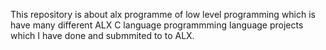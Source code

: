 This repository is about alx programme of low level programming which is have many different ALX C language programmming language projects which I have done and submmited to to ALX.
